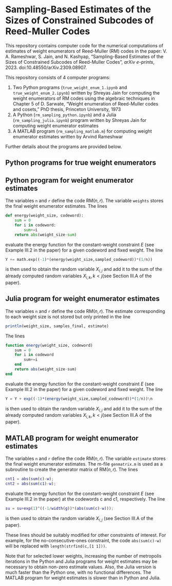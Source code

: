 # Sampling-Based Estimates of the Sizes of Constrained Subcodes of Reed-Muller Codes
This repository contains computer code for the numerical computations of estimates of weight enumerators of Reed-Muller (RM) codes in the paper: V. A. Rameshwar, S. Jain, and N. Kashyap, “Sampling-Based Estimates of the Sizes of Constrained Subcodes of Reed-Muller Codes”, <i>arXiv e-prints</i>, 2023. doi:10.48550/arXiv.2309.08907.

This repository consists of 4 computer programs:

1. Two Python programs (`true_weight_enum_1.ipynb` and `true_weight_enum_2.ipynb`) written by Shreyas Jain for computing the weight enumerators of RM codes using the algebraic techniques in Chapter 5 of D. Sarwate, “Weight enumeration of Reed-Muller codes and cosets,” PhD thesis, Princeton University, 1973
2. A Python (`rm_sampling_python.ipynb`) and a Julia (`rm_sampling_julia.ipynb`) program written by Shreyas Jain for computing weight enumerator estimates
3. A MATLAB program (`rm_sampling_matlab.m`) for computing weight enumerator estimates written by Arvind Rameshwar

Further details about the programs are provided below.

## Python programs for true weight enumerators

## Python program for weight enumerator estimates
The variables `n` and `r` define the code RM$(n,r)$. The variable `weights` stores the final weight enumerator estimates. The lines
```python
def energy(weight_size, codeword):
    sum = 0
    for i in codeword:
        sum+=i
    return abs(weight_size-sum)
```
evaluate the energy function for the constant-weight constraint $E$ (see Example III.2 in the paper) for a given codeword and fixed weight. The line 
```python
Y += math.exp((-1)*(energy(weight_size,sampled_codeword))*(1/n))
```
is then used to obtain the random variable $X_{i,j}$ and add it to the sum of the already computed random variables $X_{i,k}, k < j$(see Section III.A of the paper).

## Julia program for weight enumerator estimates
The variables `n` and `r` define the code RM$(n,r)$. The estimate corresponding to each weight size is not stored but only printed in the line
```julia
println(weight_size, samples_final, estimate)
```
The lines
```julia
function energy(weight_size, codeword)
    sum = 0
    for i in codeword
        sum+=i
    end
    return abs(weight_size-sum)
end
```
evaluate the energy function for the constant-weight constraint $E$ (see Example III.2 in the paper) for a given codeword and fixed weight. The line 
```julia
Y = Y + exp((-1)*(energy(weight_size,sampled_codeword))*(1/n))\n
```
is then used to obtain the random variable $X_{i,j}$ and add it to the sum of the already computed random variables $X_{i,k}, k < j$(see Section III.A of the paper).
## MATLAB program for weight enumerator estimates
The variables `n` and `r` define the code RM$(n,r)$. The variable `estimate` stores the final weight enumerator estimates. The m-file `genmatrix.m` is used as a subroutine to create the generator matrix of RM$(n,r)$. The lines
```matlab
cnt1 = abs(sum(c)-w);
cnt2 = abs(sum(c1)-w);
```
evaluate the energy function for the constant-weight constraint $E$ (see Example III.2 in the paper) at the codewords c and c1, respectively. The line 
```matlab
su = su+exp(1)^((-1/width(g))*(abs(sum(c)-w)));
```
is then used to obtain the random variable $X_{i,j}$ (see Section III.A of the paper).

These lines should be suitably modified for other constraints of interest. For example, for the no-consecutive-ones constraint, the code ```abs(sum(c)-w)``` will be replaced with ```length(strfind(c,[1 1]))```.

Note that for selected lower weights, increasing the number of metropolis iterations in the Python and Julia programs for weight estimates may be necessary to obtain non-zero estimate values. Also, the Julia version is much faster than the Python one, with no functional differences. The MATLAB program for weight estimates is slower than in Python and Julia.

